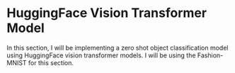 # HuggingFace Vision Transformer Model

In this section, I will be implementing a zero shot object classification model using HuggingFace vision transformer models. I will be using the Fashion-MNIST for this section.